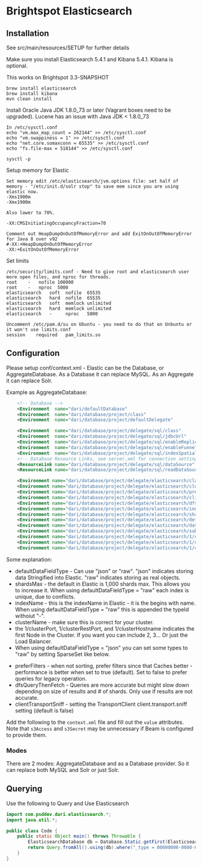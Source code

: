# Brightspot Elasticsearch

## Installation

See src/main/resources/SETUP for further details

Make sure you install Elasticsearch 5.4.1 and Kibana 5.4.1. Kibana is optional.

This works on Brightspot 3.3-SNAPSHOT

```
brew install elasticsearch
brew install kibana
mvn clean install
```

Install Oracle Java JDK 1.8.0_73 or later (Vagrant boxes need to be upgraded). Lucene has an issue with Java JDK < 1.8.0_73

```
In /etc/sysctl.conf
echo "vm.max_map_count = 262144" >> /etc/sysctl.conf
echo "vm.swappiness = 1" >> /etc/sysctl.conf
echo "net.core.somaxconn = 65535" >> /etc/sysctl.conf
echo "fs.file-max = 518144" >> /etc/sysctl.conf

sysctl -p
```

Setup memory for Elastic

```
Set memory edit /etc/elasticsearch/jvm.options file: set half of memory - "/etc/init.d/solr stop" to save mem since you are using elastic now.
-Xms1900m
-Xmx1900m

Also lower to 70%.

-XX:CMSInitiatingOccupancyFraction=70

Comment out HeapDumpOnOutOfMemoryError and add ExitOnOutOfMemoryError for Java 8 over v92
#-XX:+HeapDumpOnOutOfMemoryError
-XX:+ExitOnOutOfMemoryError
```

Set limits

```
/etc/security/limits.conf - Need to give root and elasticsearch user more open files, and nproc for threads.
root    -   nofile 100000
root	-	nproc  5000
elasticsearch   soft  nofile  65535
elasticsearch   hard  nofile  65535
elasticsearch   soft  memlock unlimited
elasticsearch   hard  memlock unlimited
elasticsearch	-     nproc	  5000

Uncomment /etc/pam.d/su on Ubuntu - you need to do that on Unbuntu or it won't use limits.conf
session    required   pam_limits.so
```

## Configuration

Please setup conf/context.xml - Elastic can be the Database, or AggregateDatabase. As a Database it can replace MySQL. As an Aggregate it can replace Solr.

Example as AggregateDatabase:
```xml
    <!-- Database -->
    <Environment  name="dari/defaultDatabase"                                             type="java.lang.String" value="project" />
    <Environment  name="dari/database/project/class"                                      type="java.lang.String" value="com.psddev.dari.db.AggregateDatabase" />
    <Environment  name="dari/database/project/defaultDelegate"                            type="java.lang.String" value="sql" />

    <Environment  name="dari/database/project/delegate/sql/class"                         type="java.lang.String" value="com.psddev.dari.db.SqlDatabase" />
    <Environment  name="dari/database/project/delegate/sql/jdbcUrl"                       type="java.lang.String" value="jdbc:msyql://localhost:3306/project" />
    <Environment  name="dari/database/project/delegate/sql/enableReplicationCache"        type="java.lang.String" value="true" />
    <Environment  name="dari/database/project/delegate/sql/enableFunnelCache"             type="java.lang.String" value="false" />
    <Environment  name="dari/database/project/delegate/sql/indexSpatial"                  type="java.lang.String" value="false" />
    <!-- Database Resource Links, see server.xml for connection settings. -->
    <ResourceLink name="dari/database/project/delegate/sql/dataSource"                    type="javax.sql.DataSource" global="dari/database/project/delegate/sql/dataSource"  />
    <ResourceLink name="dari/database/project/delegate/sql/readDataSource"                type="javax.sql.DataSource" global="dari/database/project/delegate/sql/readDataSource"  />

    <Environment name="dari/database/project/delegate/elasticsearch/class"                type="java.lang.String" value="com.psddev.dari.elasticsearch.ElasticsearchDatabase" />
    <Environment name="dari/database/project/delegate/elasticsearch/clusterName"          type="java.lang.String" value="elasticsearch" />
    <Environment name="dari/database/project/delegate/elasticsearch/preferFilters"        type="java.lang.String" value="true" />
    <Environment name="dari/database/project/delegate/elasticsearch/clientTransportSniff" type="java.lang.String" value="false" />
    <Environment name="dari/database/project/delegate/elasticsearch/dfsQueryThenFetch"    type="java.lang.String" value="false" />
    <Environment name="dari/database/project/delegate/elasticsearch/indexName"            type="java.lang.String" value="index1" />
    <Environment name="dari/database/project/delegate/elasticsearch/shardsMax"            type="java.lang.String" value="5000" />
    <Environment name="dari/database/project/delegate/elasticsearch/defaultDataFieldType" type="java.lang.String" value="json" />
    <Environment name="dari/database/project/delegate/elasticsearch/dataTypesRaw"         type="java.lang.String" value="-* +com.psddev.dari.test.WriteModel " />
    <Environment name="dari/database/project/delegate/elasticsearch/subQueryResolveLimit" type="java.lang.String" value="1000" />
    <Environment name="dari/database/project/delegate/elasticsearch/1/clusterPort"        type="java.lang.String" value="9300" />
    <Environment name="dari/database/project/delegate/elasticsearch/1/clusterRestPort"    type="java.lang.String" value="9200" />
    <Environment name="dari/database/project/delegate/elasticsearch/1/clusterHostname"    type="java.lang.String" value="172.28.128.XXX" />
```
    
Some explanation:

- defaultDataFieldType - Can use "json" or "raw". "json" indicates storing data Stringified into Elastic. "raw" indicates storing as real objects.
- shardsMax - the default in Elastic is 1,000 shards max. This allows you to increase it.  When using defaultDataFieldType = "raw" each index is unique, due to conflicts.
- indexName - this is the indexName in Elastic - it is the begins with name. When using defaultDataFieldType = "raw" this is appended the typeId withoiut "-".
- clusterName - make sure this is correct for your cluster.
- the 1/clusterPort, 1/clusterRestPort, and 1/clusterHostname indicates the first Node in the Cluster. If you want you can include 2, 3... Or just the Load Balancer.
- When using defaultDataFieldType = "json" you can set some types to "raw" by setting SparseSet like below.
<Environment name="dari/database/project/delegate/elasticsearch/dataTypesRaw"          type="java.lang.String" value="-* +com.psddev.dari.test.WriteModel " />

- preferFilters - when not sorting, prefer filters since that Caches better - performance is better when set to true (default). Set to false to prefer queries for legacy operation.
- dfsQueryThenFetch - Queries are more accurate but might slow down depending on size of results and # of shards. Only use if results are not accurate.
- clientTransportSniff - setting the TransportClient client.transport.sniff setting (default is false)

Add the following to the `context.xml` file and fill out the `value`
attributes. Note that `s3Access` and `s3Secret` may be unnecessary
if Beam is configured to provide them.

### Modes

There are 2 modes: AggregateDatabase and as a Database provider. So it can replace both MySQL and Solr or just Solr.

## Querying

Use the following to Query and Use Elasticsearch

```java
import com.psddev.dari.elasticsearch.*;
import java.util.*;

public class Code {
    public static Object main() throws Throwable {
        ElasticsearchDatabase db = Database.Static.getFirst(ElasticsearchDatabase.class);
        return Query.fromAll().using(db).where("_type = 00000000-0000-0000-0000-000000000000").count();
    }
}
```

